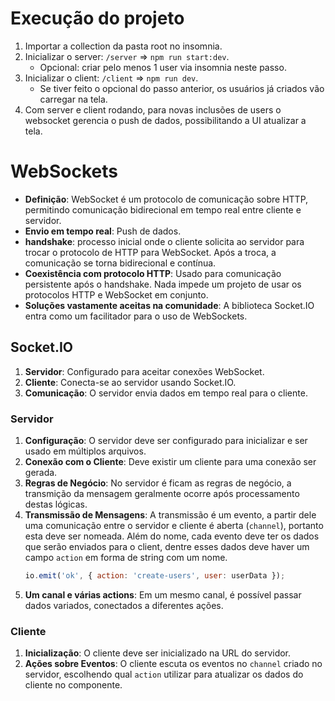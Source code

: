 # Execução do projeto
1. Importar a collection da pasta root no insomnia.   
2. Inicializar o server: `/server` => `npm run start:dev`.
     - Opcional: criar pelo menos 1 user via insomnia neste passo.    
3. Inicializar o client: `/client` => `npm run dev`.   
     - Se tiver feito o opcional do passo anterior, os usuários já criados vão carregar na tela.   
4. Com server e client rodando, para novas inclusões de users o websocket gerencia o push de dados, possibilitando a UI atualizar a tela.   

# WebSockets

- **Definição**: WebSocket é um protocolo de comunicação sobre HTTP, permitindo comunicação bidirecional em tempo real entre cliente e servidor.
- **Envio em tempo real**: Push de dados.
- **handshake**: processo inicial onde o cliente solicita ao servidor para trocar o protocolo de HTTP para WebSocket. Após a troca, a comunicação se torna bidirecional e contínua.
- **Coexistência com protocolo HTTP**: Usado para comunicação persistente após o handshake. Nada impede um projeto de usar os protocolos HTTP e WebSocket em conjunto.
- **Soluções vastamente aceitas na comunidade**: A biblioteca Socket.IO entra como um facilitador para o uso de WebSockets.

## Socket.IO

1. **Servidor**: Configurado para aceitar conexões WebSocket.
2. **Cliente**: Conecta-se ao servidor usando Socket.IO.
3. **Comunicação**: O servidor envia dados em tempo real para o cliente.

### Servidor

1. **Configuração**: O servidor deve ser configurado para inicializar e ser usado em múltiplos arquivos.
2. **Conexão com o Cliente**: Deve existir um cliente para uma conexão ser gerada.
3. **Regras de Negócio**: No servidor é ficam as regras de negócio, a transmição da mensagem geralmente ocorre após processamento destas lógicas.
4. **Transmissão de Mensagens**: A transmissão é um evento, a partir dele uma comunicação entre o servidor e cliente é aberta (`channel`), portanto esta deve ser nomeada. Além do nome, cada evento deve ter os dados que serão enviados para o client, dentre esses dados deve haver um campo `action` em forma de string com um nome. 
     ```js
     io.emit('ok', { action: 'create-users', user: userData });
     ```
6. **Um canal e várias actions**: Em um mesmo canal, é possível passar dados variados, conectados a diferentes ações.

### Cliente

1. **Inicialização**: O cliente deve ser inicializado na URL do servidor.
2. **Ações sobre Eventos**: O cliente escuta os eventos no `channel` criado no servidor, escolhendo qual `action` utilizar para atualizar os dados do cliente no componente.
